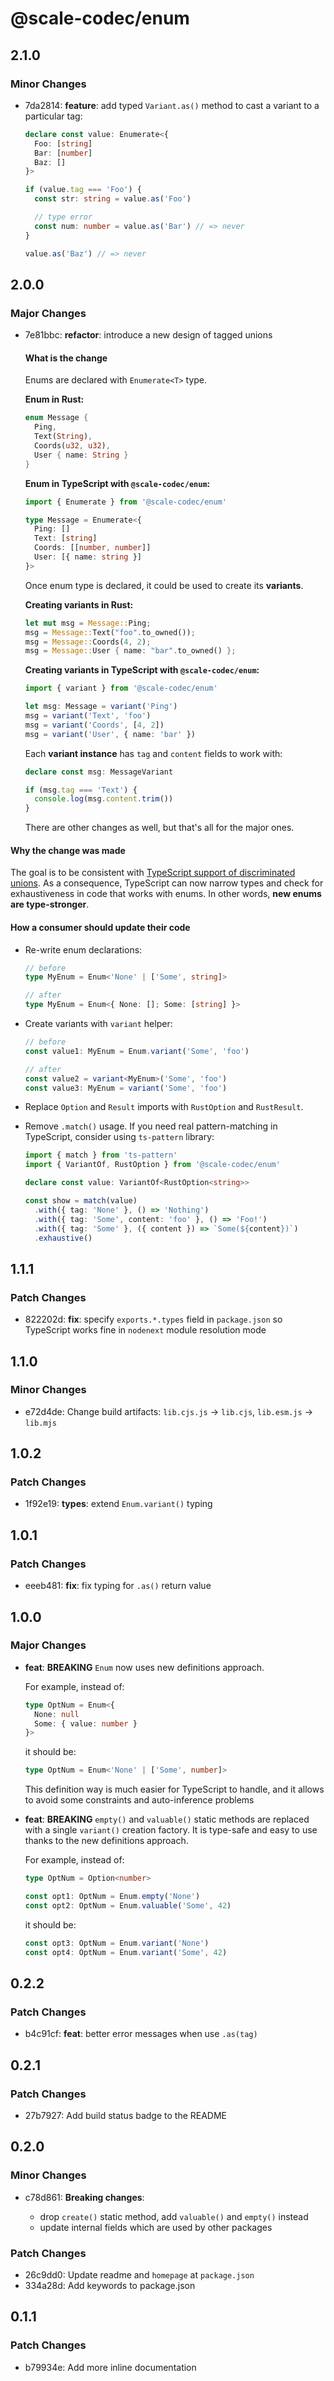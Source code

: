 # @scale-codec/enum

## 2.1.0

### Minor Changes

- 7da2814: **feature**: add typed `Variant.as()` method to cast a variant to a particular tag:

  ```ts
  declare const value: Enumerate<{
    Foo: [string]
    Bar: [number]
    Baz: []
  }>

  if (value.tag === 'Foo') {
    const str: string = value.as('Foo')

    // type error
    const num: number = value.as('Bar') // => never
  }

  value.as('Baz') // => never
  ```

## 2.0.0

### Major Changes

- 7e81bbc: **refactor**: introduce a new design of tagged unions

  #### What is the change

  Enums are declared with `Enumerate<T>` type.

  **Enum in Rust:**

  ```rust
  enum Message {
    Ping,
    Text(String),
    Coords(u32, u32),
    User { name: String }
  }
  ```

  **Enum in TypeScript with `@scale-codec/enum`:**

  ```ts
  import { Enumerate } from '@scale-codec/enum'

  type Message = Enumerate<{
    Ping: []
    Text: [string]
    Coords: [[number, number]]
    User: [{ name: string }]
  }>
  ```

  Once enum type is declared, it could be used to create its **variants**.

  **Creating variants in Rust:**

  ```rust
  let mut msg = Message::Ping;
  msg = Message::Text("foo".to_owned());
  msg = Message::Coords(4, 2);
  msg = Message::User { name: "bar".to_owned() };
  ```

  **Creating variants in TypeScript with `@scale-codec/enum`:**

  ```ts
  import { variant } from '@scale-codec/enum'

  let msg: Message = variant('Ping')
  msg = variant('Text', 'foo')
  msg = variant('Coords', [4, 2])
  msg = variant('User', { name: 'bar' })
  ```

  Each **variant instance** has `tag` and `content` fields to work with:

  ```ts
  declare const msg: MessageVariant

  if (msg.tag === 'Text') {
    console.log(msg.content.trim())
  }
  ```

  There are other changes as well, but that's all for the major ones.

#### Why the change was made

The goal is to be consistent with [TypeScript support of discriminated unions](https://www.typescriptlang.org/docs/handbook/typescript-in-5-minutes-func.html#discriminated-unions). As a consequence, TypeScript can now narrow types and check for exhaustiveness in code that works with enums. In other words, **new enums are type-stronger**.

#### How a consumer should update their code

- Re-write enum declarations:

  ```ts
  // before
  type MyEnum = Enum<'None' | ['Some', string]>

  // after
  type MyEnum = Enum<{ None: []; Some: [string] }>
  ```

- Create variants with `variant` helper:

  ```ts
  // before
  const value1: MyEnum = Enum.variant('Some', 'foo')

  // after
  const value2 = variant<MyEnum>('Some', 'foo')
  const value3: MyEnum = variant('Some', 'foo')
  ```

- Replace `Option` and `Result` imports with `RustOption` and `RustResult`.

- Remove `.match()` usage. If you need real pattern-matching in TypeScript, consider using `ts-pattern` library:

  ```ts
  import { match } from 'ts-pattern'
  import { VariantOf, RustOption } from '@scale-codec/enum'

  declare const value: VariantOf<RustOption<string>>

  const show = match(value)
    .with({ tag: 'None' }, () => 'Nothing')
    .with({ tag: 'Some', content: 'foo' }, () => 'Foo!')
    .with({ tag: 'Some' }, ({ content }) => `Some(${content})`)
    .exhaustive()
  ```

## 1.1.1

### Patch Changes

- 822202d: **fix**: specify `exports.*.types` field in `package.json` so TypeScript works fine in `nodenext` module resolution mode

## 1.1.0

### Minor Changes

- e72d4de: Change build artifacts: `lib.cjs.js` → `lib.cjs`, `lib.esm.js` → `lib.mjs`

## 1.0.2

### Patch Changes

- 1f92e19: **types**: extend `Enum.variant()` typing

## 1.0.1

### Patch Changes

- eeeb481: **fix**: fix typing for `.as()` return value

## 1.0.0

### Major Changes

- **feat**: **BREAKING** `Enum` now uses new definitions approach.

  For example, instead of:

  ```ts
  type OptNum = Enum<{
    None: null
    Some: { value: number }
  }>
  ```

  it should be:

  ```ts
  type OptNum = Enum<'None' | ['Some', number]>
  ```

  This definition way is much easier for TypeScript to handle, and it allows to avoid some constraints and auto-inference problems

- **feat**: **BREAKING** `empty()` and `valuable()` static methods are replaced with a single `variant()` creation factory. It is type-safe and easy to use thanks to the new definitions approach.

  For example, instead of:

  ```ts
  type OptNum = Option<number>

  const opt1: OptNum = Enum.empty('None')
  const opt2: OptNum = Enum.valuable('Some', 42)
  ```

  it should be:

  ```ts
  const opt3: OptNum = Enum.variant('None')
  const opt4: OptNum = Enum.variant('Some', 42)
  ```

## 0.2.2

### Patch Changes

- b4c91cf: **feat**: better error messages when use `.as(tag)`

## 0.2.1

### Patch Changes

- 27b7927: Add build status badge to the README

## 0.2.0

### Minor Changes

- c78d861: **Breaking changes**:

  - drop `create()` static method, add `valuable()` and `empty()` instead
  - update internal fields which are used by other packages

### Patch Changes

- 26c9dd0: Update readme and `homepage` at `package.json`
- 334a28d: Add keywords to package.json

## 0.1.1

### Patch Changes

- b79934e: Add more inline documentation
